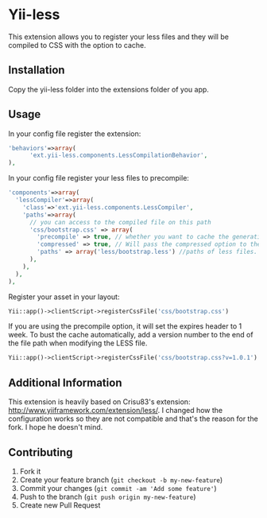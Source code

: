 Yii-less
========

This extension allows you to register your less files and they will be compiled to CSS with the option to cache.

Installation
------------

Copy the yii-less folder into the extensions folder of you app.

Usage
----

In your config file register the extension:
```php
'behaviors'=>array(
      'ext.yii-less.components.LessCompilationBehavior',
),
```
In your config file register your less files to precompile:
```php
'components'=>array(
  'lessCompiler'=>array(
    'class'=>'ext.yii-less.components.LessCompiler',
    'paths'=>array(
      // you can access to the compiled file on this path
      'css/bootstrap.css' => array(
        'precompile' => true, // whether you want to cache the generation
        'compressed' => true, // Will pass the compressed option to the less compiler - Compresses all the unrequired whitespace - Defaults to false 
        'paths' => array('less/bootstrap.less') //paths of less files. you can specify multiple files.
      ),
    ),
  ),
),
```
Register your asset in your layout:
```php
Yii::app()->clientScript->registerCssFile('css/bootstrap.css')
```
If you are using the precompile option, it will set the expires header to 1 week. To bust the cache automatically, add a version number to the end of the file path when modifying the LESS file. 

```php
Yii::app()->clientScript->registerCssFile('css/bootstrap.css?v=1.0.1')
``` 
Additional Information
----------------------
This extension is heavily based on Crisu83's extension: http://www.yiiframework.com/extension/less/.
I changed how the configuration works so they are not compatible and that's the reason for the fork. I hope he doesn't mind.

Contributing
------------
1. Fork it
2. Create your feature branch (`git checkout -b my-new-feature`)
3. Commit your changes (`git commit -am 'Add some feature'`)
4. Push to the branch (`git push origin my-new-feature`)
5. Create new Pull Request